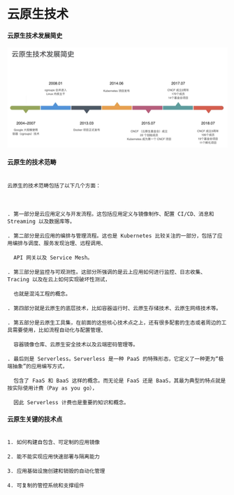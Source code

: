# 云原生技术







#### 云原生技术发展简史



![image-20210214153305947](https://github.com/ffzheng1222/k8sStudy/blob/master/png/image-20210214153305947.png)







#### 云原生的技术范畴



```

云原生的技术范畴包括了以下几个方面：



. 第一部分是云应用定义与开发流程。这包括应用定义与镜像制作、配置 CI/CD、消息和 Streaming 以及数据库等。

. 第二部分是云应用的编排与管理流程。这也是 Kubernetes 比较关注的一部分，包括了应用编排与调度、服务发现治理、远程调用、

  API 网关以及 Service Mesh。

. 第三部分是监控与可观测性。这部分所强调的是云上应用如何进行监控、日志收集、Tracing 以及在云上如何实现破坏性测试，

  也就是混沌工程的概念。

. 第四部分就是云原生的底层技术，比如容器运行时、云原生存储技术、云原生网络技术等。

. 第五部分是云原生工具集，在前面的这些核心技术点之上，还有很多配套的生态或者周边的工具需要使用，比如流程自动化与配置管理、

  容器镜像仓库、云原生安全技术以及云端密码管理等。

. 最后则是 Serverless。Serverless 是一种 PaaS 的特殊形态，它定义了一种更为“极端抽象”的应用编写方式，

  包含了 FaaS 和 BaaS 这样的概念。而无论是 FaaS 还是 BaaS，其最为典型的特点就是按实际使用计费（Pay as you go），

  因此 Serverless 计费也是重要的知识和概念。

```







#### 云原生关键的技术点



```

1. 如何构建自包含、可定制的应用镜像

2. 能不能实现应用快速部署与隔离能力

3. 应用基础设施创建和销毁的自动化管理

4. 可复制的管控系统和支撑组件

```







